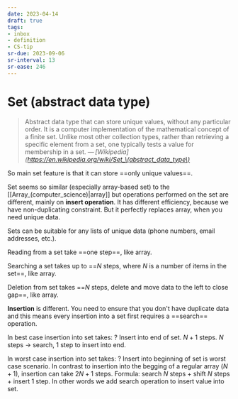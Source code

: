 ```yaml
---
date: 2023-04-14
draft: true
tags:
- inbox
- definition
- CS-tip
sr-due: 2023-09-06
sr-interval: 13
sr-ease: 246
---
```


# Set (abstract data type)

> Abstract data type that can store unique values, without any particular order.
> It is a computer implementation of the mathematical concept of a finite set.
> Unlike most other collection types, rather than retrieving a specific element
> from a set, one typically tests a value for membership in a set.
> —&thinsp;<cite>[Wikipedia](https://en.wikipedia.org/wiki/Set_\(abstract_data_type\)</cite>

So main set feature is that it can store ==only unique values==.
<!--SR:!2023-07-22,3,259-->

Set seems so similar (especially array-based set) to the
[[Array_(computer_science)|array]] but operations performed on the set are
different, mainly on **insert operation**. It has different efficiency, because
we have non-duplicating constraint. But it perfectly replaces array, when you
need unique data.

Sets can be suitable for any lists of unique data (phone numbers, email
addresses, etc.).

Reading from a set take ==one step==, like array.
<!--SR:!2023-08-01,13,266-->

Searching a set takes up to ==$N$ steps, where $N$ is a number of items in the
set==, like array.

Deletion from set takes ==$N$ steps, delete and move data to the left to close
gap==, like array.

**Insertion** is different. You need to ensure that you don't have duplicate
data and this means every insertion into a set
first requires a ==search== operation.

In best case insertion into set takes:
?
Insert into end of set. $N + 1$ steps. $N$ steps → search, 1 step to insert into
end.
<!--SR:!2023-07-28,9,246-->

In worst case insertion into set takes:
?
Insert into beginning of set is worst case scenario. In contrast to insertion
into the begging of a regular array ($N+1$), insertion can take $2N + 1$ steps.
Formula: search $N$ steps + shift $N$ steps + insert 1 step. In other words we
add search operation to insert value into set.
